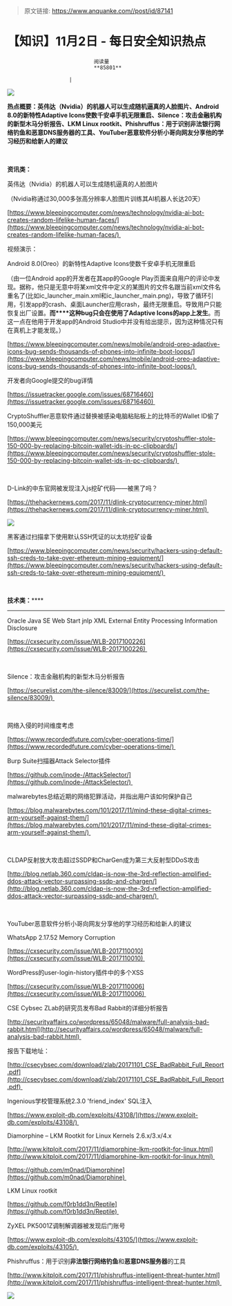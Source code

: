 > 原文链接: https://www.anquanke.com//post/id/87141 


# 【知识】11月2日 - 每日安全知识热点


                                阅读量   
                                **85801**
                            
                        |
                        
                                                                                    



[![](https://p0.ssl.qhimg.com/t017dd08c6c4ffbea71.png)](https://p0.ssl.qhimg.com/t017dd08c6c4ffbea71.png)



**热点概要：英伟达（Nvidia）的机器人可以生成随机逼真的人脸图片、Android 8.0的新特性Adaptive Icons使数千安卓手机无限重启、Silence：攻击金融机构的新型木马分析报告、LKM Linux rootkit、Phishruffus：用于识别<strong>非法银行网络钓鱼**和**恶意DNS服务器**的工具、YouTuber恶意软件分析小哥向网友分享他的学习经历和给新人的建议</strong>

**<br>**

**资讯类：**

英伟达（Nvidia）的机器人可以生成随机逼真的人脸图片

（Nvidia称通过30,000多张高分辨率人脸图片训练其AI机器人长达20天）

[https://www.bleepingcomputer.com/news/technology/nvidia-ai-bot-creates-random-lifelike-human-faces/](https://www.bleepingcomputer.com/news/technology/nvidia-ai-bot-creates-random-lifelike-human-faces/) 

视频演示：





Android 8.0(Oreo）的新特性Adaptive Icons使数千安卓手机无限重启

（由一位Android app的开发者在其app的Google Play页面来自用户的评论中发现。据称，他只是无意中将某xml文件中定义的某图片的文件名跟当前xml文件名重名了(比如ic_launcher_main.xml和ic_launcher_main.png)，导致了循环引用，引发app的crash、桌面Launcher应用crash，最终无限重启。导致用户只能恢复出厂设置。**而****这种bug只会在使用了Adaptive Icons的app上发生**。而这一点在他用于开发app的Android Studio中并没有给出提示，因为这种情况只有在真机上才能发现。）

[https://www.bleepingcomputer.com/news/mobile/android-oreo-adaptive-icons-bug-sends-thousands-of-phones-into-infinite-boot-loops/](https://www.bleepingcomputer.com/news/mobile/android-oreo-adaptive-icons-bug-sends-thousands-of-phones-into-infinite-boot-loops/) 

开发者向Google提交的bug详情

[https://issuetracker.google.com/issues/68716460](https://issuetracker.google.com/issues/68716460) 



CryptoShuffler恶意软件通过替换被感染电脑粘贴板上的比特币的Wallet ID偷了150,000美元

[https://www.bleepingcomputer.com/news/security/cryptoshuffler-stole-150-000-by-replacing-bitcoin-wallet-ids-in-pc-clipboards/](https://www.bleepingcomputer.com/news/security/cryptoshuffler-stole-150-000-by-replacing-bitcoin-wallet-ids-in-pc-clipboards/) 

<br>



D-Link的中东官网被发现注入js挖矿代码——被黑了吗？

[https://thehackernews.com/2017/11/dlink-cryptocurrency-miner.html](https://thehackernews.com/2017/11/dlink-cryptocurrency-miner.html) 

[![](https://p1.ssl.qhimg.com/t015cccc1e786b509cb.png)](https://p1.ssl.qhimg.com/t015cccc1e786b509cb.png)



黑客通过扫描拿下使用默认SSH凭证的以太坊挖矿设备

[https://www.bleepingcomputer.com/news/security/hackers-using-default-ssh-creds-to-take-over-ethereum-mining-equipment/](https://www.bleepingcomputer.com/news/security/hackers-using-default-ssh-creds-to-take-over-ethereum-mining-equipment/) 

<br>

**技术类：******

********

Oracle Java SE Web Start jnlp XML External Entity Processing Information Disclosure

[https://cxsecurity.com/issue/WLB-2017100226](https://cxsecurity.com/issue/WLB-2017100226) 

<br>



Silence：攻击金融机构的新型木马分析报告

[https://securelist.com/the-silence/83009/](https://securelist.com/the-silence/83009/) 

<br>



网络入侵的时间维度考虑

[https://www.recordedfuture.com/cyber-operations-time/](https://www.recordedfuture.com/cyber-operations-time/) 



Burp Suite扫描器Attack Selector插件

[https://github.com/inode-/AttackSelector/](https://github.com/inode-/AttackSelector/) 



malwarebytes总结近期的网络犯罪活动，并指出用户该如何保护自己

[https://blog.malwarebytes.com/101/2017/11/mind-these-digital-crimes-arm-yourself-against-them/](https://blog.malwarebytes.com/101/2017/11/mind-these-digital-crimes-arm-yourself-against-them/) 

<br>

CLDAP反射放大攻击超过SSDP和CharGen成为第三大反射型DDoS攻击

[http://blog.netlab.360.com/cldap-is-now-the-3rd-reflection-amplified-ddos-attack-vector-surpassing-ssdp-and-chargen/](http://blog.netlab.360.com/cldap-is-now-the-3rd-reflection-amplified-ddos-attack-vector-surpassing-ssdp-and-chargen/) 

<br>

YouTuber恶意软件分析小哥向网友分享他的学习经历和给新人的建议







WhatsApp 2.17.52 Memory Corruption<br>

[https://cxsecurity.com/issue/WLB-2017110010](https://cxsecurity.com/issue/WLB-2017110010) 



WordPress的user-login-history插件中的多个XSS

[https://cxsecurity.com/issue/WLB-2017110006](https://cxsecurity.com/issue/WLB-2017110006) 



CSE Cybsec ZLab的研究员发布Bad Rabbit的详细分析报告

[http://securityaffairs.co/wordpress/65048/malware/full-analysis-bad-rabbit.html](http://securityaffairs.co/wordpress/65048/malware/full-analysis-bad-rabbit.html) 

报告下载地址：

[http://csecybsec.com/download/zlab/20171101_CSE_BadRabbit_Full_Report.pdf](http://csecybsec.com/download/zlab/20171101_CSE_BadRabbit_Full_Report.pdf) 



Ingenious学校管理系统2.3.0 'friend_index' SQL注入

[https://www.exploit-db.com/exploits/43108/](https://www.exploit-db.com/exploits/43108/) 



Diamorphine – LKM Rootkit for Linux Kernels 2.6.x/3.x/4.x 

[http://www.kitploit.com/2017/11/diamorphine-lkm-rootkit-for-linux.html](http://www.kitploit.com/2017/11/diamorphine-lkm-rootkit-for-linux.html) 

[https://github.com/m0nad/Diamorphine](https://github.com/m0nad/Diamorphine) 



LKM Linux rootkit 

[https://github.com/f0rb1dd3n/Reptile](https://github.com/f0rb1dd3n/Reptile) 



ZyXEL PK5001Z调制解调器被发现后门账号

[https://www.exploit-db.com/exploits/43105/](https://www.exploit-db.com/exploits/43105/) 



Phishruffus：用于识别**非法银行网络钓鱼**和**恶意DNS服务器**的工具

[http://www.kitploit.com/2017/11/phishruffus-intelligent-threat-hunter.html](http://www.kitploit.com/2017/11/phishruffus-intelligent-threat-hunter.html) 

[![](https://p2.ssl.qhimg.com/t012f76d2a2efb5c310.png)](https://p2.ssl.qhimg.com/t012f76d2a2efb5c310.png)

